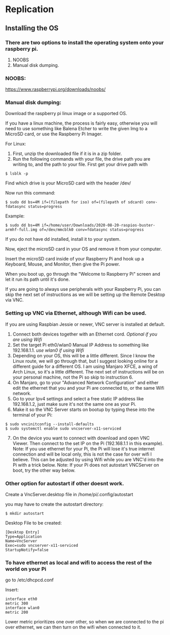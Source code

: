 # Replication

## Installing the OS

### There are two options to install the operating system onto your raspberry pi.
1. NOOBS
2. Manual disk dumping. 

### NOOBS:

https://www.raspberrypi.org/downloads/noobs/

### Manual disk dumping:

Download the raspberry pi linux image or a supported OS.

If you have a linux machine, the process is fairly easy, otherwise you will need to use something like Balena Etcher to write the given Img to a MicroSD card, or 
use the Raspberry Pi Imager.

For Linux:

1.  First, unzip the downloaded file if it is in a zip folder.
2. Run the following commands with your file, the drive path you are writing to, and the path to your file. 
First get your drive path with
```
$ lsblk -p
```
Find which drive is your MicroSD card with the header /dev/

Now run this command: 
```
$ sudo dd bs=4M if=(filepath for iso) of=(filepath of sdcard) conv-fdatasync status=progress
```
Example:
```
$ sudo dd bs=4M if=/home/user/Downloads/2020-08-20-raspios-buster-armhf-full.img of=/dev/mmcblk0 conv=fdatasync status=progress
```
If you do not have dd installed, install it to your system. 

Now, eject the microSD card in your OS and remove it from your computer.

Insert the microSD card inside of your Raspberry Pi and hook up a Keyboard, Mouse, and Monitor, then give the Pi power.

When you boot up, go through the "Welcome to Raspberry Pi" screen and let it run its path until it's done.

If you are going to always use peripherals with your Raspberry Pi, you can skip the next set of instructions as we will be setting up the Remote Desktop via VNC.

### Setting up VNC via Ethernet, although Wifi can be used. 

If you are using Raspbian Jessie or newer, VNC server is installed at default. 
1. Connect both devices together with an Ethernet cord. *Optional if you are using Wifi* 
2. Set the target Pi eth0/wlan0 Manual IP Address to something like 192.168.1.1.  *use wlan0 if using Wifi*
3. Depending on your OS, this will be a little different. Since I know the Linux route, we will go through that, but I suggest looking online for a different guide for a different OS. I am using Manjaro XFCE, a wing of Arch Linux, so it's a little different. The next set of instructions will be on your personal machine, not the Pi so skip to instruction 6.
4. On Manjaro, go to your "Advanced Network Configuration" and either edit the ethernet that you and your Pi are connected to, or the same Wifi network. 
5. Go to your Ipv4 settings and select a free static IP address like 192.168.1.2, just make sure it's not the same one as your Pi.
6. Make it so the VNC Server starts on bootup by typing these into the terminal of your Pi:
```
$ sudo vncinitconfig --install-defaults
$ sudo systemctl enable sudo vncserver-x11-serviced
```
7. On the device you want to connect with download and open VNC Viewer. Then connect to the set IP on the Pi (192.168.1.1 in this example).
Note: If you use ethernet for your Pi, the Pi will lose it's true internet connection and will be local only, this is not the case for over wifi I believe. 
This can be adjusted by using Wifi while you are VNC'd into the Pi with a trick below. 
Note: If your Pi does not autostart VNCServer on boot, try the other way below.
### Other option for autostart if other doesnt work.

Create a VncServer.desktop file in /home/pi/.config/autostart

you may have to create the autostart directory: 
```
$ mkdir autostart
```
Desktop File to be created:
```
[Desktop Entry]
Type=Application
Name=VncServer
Exec=sudo vncserver-x11-serviced
StartupNotify=false
```
### To have ethernet as local and wifi to access the rest of the world on your Pi
go to /etc/dhcpcd.conf

Insert:
```
interface eth0
metric 300
interface wlan0
metric 200
```
Lower metric prioritizes one over other, so when we are connected to the pi over ethernet, we can then turn on the wifi when connected to it. 

